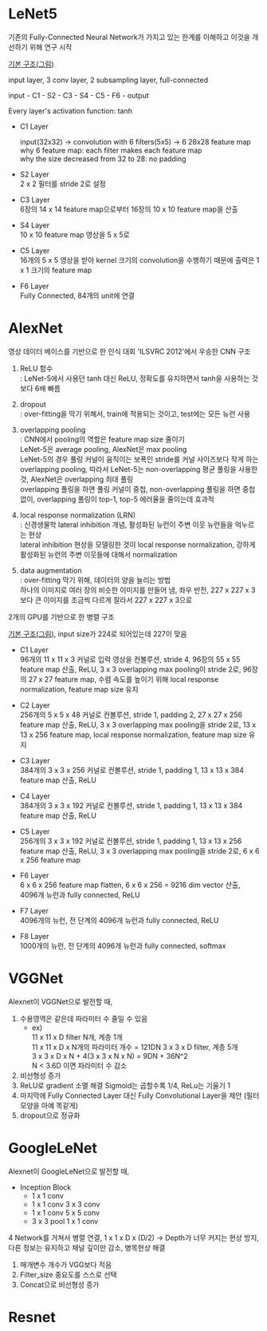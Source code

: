 # LeNet5

기존의 Fully-Connected Neural Network가 가지고 있는 한계를 이해하고 이것을 개선하기 위해 연구 시작

[기본 구조(그림)](https://m.blog.naver.com/laonple/221218707503?view=img_1)

input layer, 3 conv layer, 2 subsampling layer, full-connected

input - C1 - S2 - C3 - S4 - C5 - F6 - output

Every layer's activation function: tanh

- C1 Layer  

  input(32x32) → convolution with 6 filters(5x5) → 6 28x28 feature map  
  why 6 feature map: each filter makes each feature map  
  why the size decreased from 32 to 28: no padding
  

- S2 Layer  
2 x 2 필터를 stride 2로 설정
  

- C3 Layer  
6장의 14 x 14 feature map으로부터 16장의 10 x 10 feature map을 산출
  

- S4 Layer  
10 x 10 feature map 영상을 5 x 5로
  

- C5 Layer  
16개의 5 x 5 영상을 받아 kernel 크기의 convolution을 수행하기 때문에 출력은 1 x 1 크기의 feature map   
  

- F6 Layer  
Fully Connected, 84개의 unit에 연결
  

# AlexNet

영상 데이터 베이스를 기반으로 한 인식 대회 'ILSVRC 2012'에서 우승한 CNN 구조   


1. ReLU 함수  
   : LeNet-5에서 사용던 tanh 대신 ReLU, 정확도를 유지하면서 tanh을 사용하는 것보다 6배 빠름
   

2. dropout  
   : over-fitting을 막기 위해서, train에 적용되는 것이고, test에는 모든 뉴런 사용 
   

3. overlapping pooling  
   : CNN에서 pooling의 역할은 feature map size 줄이기  
   LeNet-5은 average pooling, AlexNet은 max pooling  
   LeNet-5의 경우 풀링 커널이 움직이는 보폭인 stride를 커널 사이즈보다 작게 하는 overlapping pooling, 따라서 LeNet-5는 non-overlapping 평균 풀링을 사용한 것, AlexNet은 overlapping 최대 풀링  
   overlapping 풀링을 하면 풀링 커널이 중첩, non-overlapping 풀링을 하면 중첩없이, overlapping 풀링이 top-1, top-5 에러율을 줄이는데 효과적
   

4. local response normalization (LRN)  
   : 신경생물학 lateral inhibition 개념, 활성화된 뉴런이 주변 이웃 뉴런들을 억누르는 현상  
   lateral inhibition 현상을 모델링한 것이 local response normalization, 강하게 활성화된 뉴런의 주변 이웃들에 대해서 normalization
   

5. data augmentation  
   : over-fitting 막기 위해, 데이터의 양을 늘리는 방법  
   하나의 이미지로 여러 장의 비슷한 이미지를 만들어 냄, 좌우 반전, 227 x 227 x 3보다 큰 이미지를 조금씩 다르게 잘라서 227 x 227 x 3으로

2개의 GPU를 기반으로 한 병렬 구조

[기본 구조(그림)](https://img1.daumcdn.net/thumb/R1280x0/?scode=mtistory2&fname=https%3A%2F%2Ft1.daumcdn.net%2Fcfile%2Ftistory%2F99FEB93C5C80B5192E), input size가 224로 되어있는데 227이 맞음

- C1 Layer  
96개의 11 x 11 x 3 커널로 입력 영상을 컨볼루션, stride 4, 96장의 55 x 55 feature map 산출, ReLU,  3 x 3 overlapping max pooling이 stride 2로, 96장의 27 x 27 feature map, 수렴 속도를 높이기 위해 local response normalization, feature map size 유지


- C2 Layer  
256개의 5 x 5 x 48 커널로 컨볼루션, stride 1, padding 2, 27 x 27 x 256 feature map 산출, ReLU, 3 x 3 overlapping max pooling을 stride 2로, 13 x 13 x 256 feature map, local response normalization, feature map size 유지
  

- C3 Layer  
384개의 3 x 3 x 256 커널로 컨볼루션, stride 1, padding 1, 13 x 13 x 384 feature map 산출, ReLU
  

- C4 Layer  
384개의 3 x 3 x 192 커널로 컨볼루션, stride 1, padding 1, 13 x 13 x 384 feature map 산출, ReLU
  

- C5 Layer  
256개의 3 x 3 x 192 커널로 컨볼루션, stride 1, padding 1, 13 x 13 x 256 feature map 산출, ReLU, 3 x 3 overlapping max pooling을 stride 2로, 6 x 6 x 256 feature map
  

- F6 Layer  
6 x 6 x 256 feature map flatten, 6 x 6 x 256 = 9216 dim vector 산출, 4096개 뉴런과 fully connected, ReLU
  

- F7 Layer  
4096개의 뉴런, 전 단계의 4096개 뉴런과 fully connected, ReLU
  

- F8 Layer  
1000개의 뉴런, 전 단계의 4096개 뉴런과 fully connected, softmax

# VGGNet 

Alexnet이 VGGNet으로 발전할 때,
1. 수용영역은 같은데 파라미터 수 줄일 수 있음
   - ex)   
      11 x 11 x D filter N개, 계층 1개   
      11 x 11 x D x N개의 파라미터 개수 = 121DN
      3 x 3 x D filter, 계층 5개  
        3 x 3 x D x N + 4(3 x 3 x N x N) = 9DN + 36N^2  
      N < 3.6D 이면 파라미터 수 감소  
2. 비선형성 증가
3. ReLU로 gradient 소멸 해결
   Sigmoid는 곱할수록 1/4, ReLu는 기울기 1
4. 마지막에 Fully Connected Layer 대신 Fully Convolutional Layer을 제안 (필터 모양을 아예 똑같게)
5. dropout으로 정규화

# GoogleLeNet

Alexnet이 GoogleLeNet으로 발전할 때,
- Inception Block
  - 1 x 1 conv
  - 1 x 1 conv 3 x 3 conv
  - 1 x 1 conv 5 x 5 conv
  - 3 x 3 pool 1 x 1 conv

4 Network를 거쳐서 병렬 연결, 1 x 1 x D x (D/2) -> Depth가 너무 커지는 현상 방지, 다른 정보는 유지하고 채널 깊이만 감소, 병목현상 해결

1. 매개변수 개수가 VGG보다 적음
2. Filter_size 중요도를 스스로 선택
3. Concat으로 비선형성 증가

# Resnet
